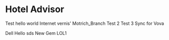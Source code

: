 # Hotel Advisor

Test hello world Internet vernis'
Motrich_Branch
Test 2 Test 3 Sync for Vova





Dell Hello sds New Gem LOL1
